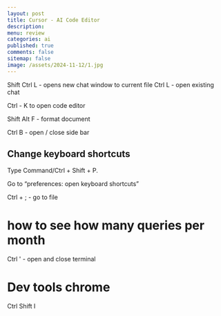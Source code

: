 ```yaml
---
layout: post
title: Cursor - AI Code Editor
description: 
menu: review
categories: ai
published: true 
comments: false     
sitemap: false
image: /assets/2024-11-12/1.jpg
---
```


<!-- [![alt text](/assets/2025-01-13/5.jpg "email"){:width="500px"}](/assets/2025-01-13/5.jpg)  -->



Shift Ctrl L - opens new chat window to current file
Ctrl L - open existing chat


Ctrl - K to open code editor

Shift Alt F - format document

Ctrl B - open / close side bar


## Change keyboard shortcuts 

Type Command/Ctrl + Shift + P.

Go to “preferences: open keyboard shortcuts”


Ctrl + ; - go to file


# how to see how many queries per month 

Ctrl ' - open and close terminal

# Dev tools chrome

Ctrl Shift I

